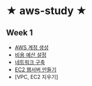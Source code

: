 # ★ aws-study ★

## Week 1

- [AWS 계정 생성](https://github.com/khyup0629/aws-study/blob/main/week_1/AWS%EA%B3%84%EC%A0%95%EC%83%9D%EC%84%B1_%EB%B9%84%EC%9A%A9%EC%98%88%EC%82%B0%EC%84%A4%EC%A0%95.md#aws-%EA%B3%84%EC%A0%95-%EC%83%9D%EC%84%B1)
- [비용 예산 설정](https://github.com/khyup0629/aws-study/blob/main/week_1/AWS%EA%B3%84%EC%A0%95%EC%83%9D%EC%84%B1_%EB%B9%84%EC%9A%A9%EC%98%88%EC%82%B0%EC%84%A4%EC%A0%95.md#%EB%B9%84%EC%9A%A9-%EC%98%88%EC%82%B0-%EC%84%A4%EC%A0%95)
- [네트워크 구축](https://github.com/khyup0629/aws-study/blob/main/week_1/%EC%9B%B9%EC%84%9C%EB%B2%84_%EB%A7%8C%EB%93%A4%EA%B8%B0.md#%EB%84%A4%ED%8A%B8%EC%9B%8C%ED%81%AC-%EA%B5%AC%EC%B6%95---vpc-%EC%84%9C%EB%B8%8C%EB%84%B7-%EC%9D%B8%ED%84%B0%EB%84%B7-%EA%B2%8C%EC%9D%B4%ED%8A%B8%EC%9B%A8%EC%9D%B4-%EB%9D%BC%EC%9A%B0%ED%8C%85-%ED%85%8C%EC%9D%B4%EB%B8%94-%EC%83%9D%EC%84%B1)
- [EC2 웹서버 만들기](https://github.com/khyup0629/aws-study/blob/main/week_1/%EC%9B%B9%EC%84%9C%EB%B2%84_%EB%A7%8C%EB%93%A4%EA%B8%B0.md#ec2-%EC%9B%B9%EC%84%9C%EB%B2%84-%EC%83%9D%EC%84%B1)
- [VPC, EC2 지우기]
